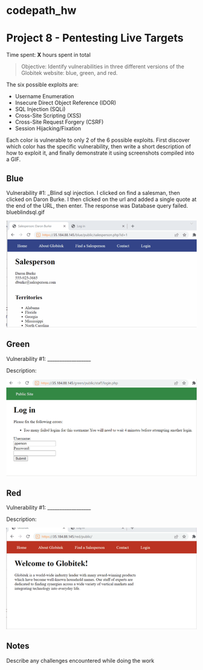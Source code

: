 # codepath_hw
# Project 8 - Pentesting Live Targets

Time spent: **X** hours spent in total

> Objective: Identify vulnerabilities in three different versions of the Globitek website: blue, green, and red.

The six possible exploits are:

* Username Enumeration
* Insecure Direct Object Reference (IDOR)
* SQL Injection (SQLi)
* Cross-Site Scripting (XSS)
* Cross-Site Request Forgery (CSRF)
* Session Hijacking/Fixation

Each color is vulnerable to only 2 of the 6 possible exploits. First discover which color has the specific vulnerability, then write a short description of how to exploit it, and finally demonstrate it using screenshots compiled into a GIF.

## Blue

Vulnerability #1: _Blind sql injection. I clicked on find a salesman, then clicked on Daron Burke. I then clicked on the url and added a single quote at the end of the URL, then enter. The response was Database query failed. 
blueblindsql.gif

<img src="blueblindsql.gif">


## Green

Vulnerability #1: __________________

Description:

<img src="greenuserenum.gif">


## Red

Vulnerability #1: __________________

Description:

<img src="reduseridor.gif">


## Notes

Describe any challenges encountered while doing the work
